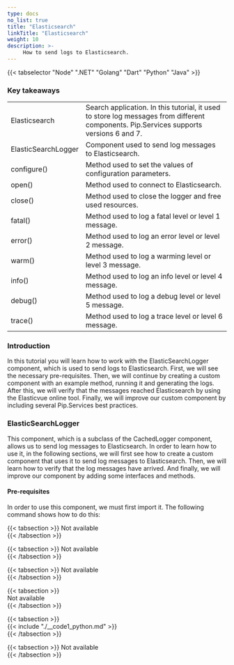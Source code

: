 ```yaml
---
type: docs
no_list: true
title: "Elasticsearch"
linkTitle: "Elasticsearch"
weight: 10
description: >-
     How to send logs to Elasticsearch.
---
```


{{< tabselector "Node" ".NET" "Golang" "Dart" "Python" "Java" >}}

### Key takeaways

<table class="full-width-table">
  <tr>
    <td>Elasticsearch</td>
    <td>Search application. In this tutorial, it used to store log messages from different components. Pip.Services supports versions 6 and 7.</td>
  </tr>
  <tr>
    <td>ElasticSearchLogger</td>
    <td>Component used to send log messages to Elasticsearch.</td>
  </tr>
  <tr>
    <td>configure()</td>
    <td>Method used to set the values of configuration parameters.</td>
  </tr>
  <tr>
    <td>open()</td>
    <td>Method used to connect to Elasticsearch.</td>
  </tr>
  <tr>
    <td>close()</td>
    <td>Method used to close the logger and free used resources.</td>
  </tr>
  <tr>
    <td>fatal()</td>
    <td>Method used to log a fatal level or level 1 message.</td>
  </tr>
  <tr>
    <td>error()</td>
    <td>Method used to log an error level or level 2 message.</td>
  </tr>
  <tr>
    <td>warm()</td>
    <td>Method used to log a warming level or level 3 message.</td>
  </tr>
  <tr>
    <td>info()</td>
    <td>Method used to log an info level or level 4 message.</td>
  </tr>
  <tr>
    <td>debug()</td>
    <td>Method used to log a debug level or level 5 message.</td>
  </tr>
  <tr>
    <td>trace()</td>
    <td>Method used to log a trace level or level 6 message.</td>
  </tr>
</table>

### Introduction

In this tutorial you will learn how to work with the ElasticSearchLogger component, which is used to send logs to Elasticsearch. First, we will see the necessary pre-requisites. Then, we will continue by creating a custom component with an example method, running it and generating the logs. After this, we will verify that the messages reached Elasticsearch by using the Elasticvue online tool. Finally, we will improve our custom component by including several Pip.Services best practices.

### ElasticSearchLogger

This component, which is a subclass of the CachedLogger component, allows us to send log messages to Elasticsearch. In order to learn how to use it, in the following sections, we will first see how to create a custom component that uses it to send log messages to Elasticsearch. Then, we will learn how to verify that the log messages have arrived. And finally, we will improve our component by adding some interfaces and methods.

#### Pre-requisites

In order to use this component, we must first import it. The following command shows how to do this:

{{< tabsection >}}
   Not available  
{{< /tabsection >}}

{{< tabsection >}}
   Not available  
{{< /tabsection >}}

{{< tabsection >}}
   Not available  
{{< /tabsection >}}

{{< tabsection >}}     
  Not available     
{{< /tabsection >}}          

{{< tabsection >}}    
  {{< include "./__code1_python.md" >}}     
{{< /tabsection >}}     

{{< tabsection >}}
  Not available  
{{< /tabsection >}}
